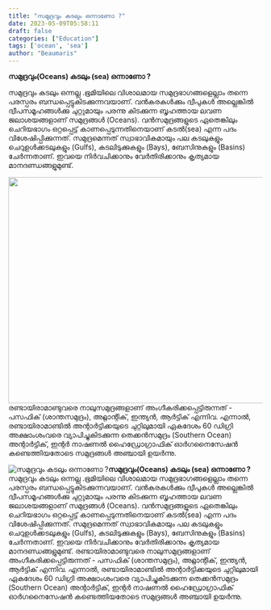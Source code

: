 ```yaml
---
title: "സമുദ്രവും കടലും ഒന്നാണോ ?"
date: 2023-05-09T05:58:11
draft: false
categories: ["Education"]
tags: ['ocean', 'sea']
author: "Beaumaris"
---
```


<strong>സമുദ്രവും(Oceans) കടലും (sea) ഒന്നാണോ ?</strong>

സമുദ്രവും കടലും ഒന്നല്ല .ഭൂമിയിലെ വിശാലമായ സമുദ്രഭാഗങ്ങളെല്ലാം തന്നെ പരസ്പരം ബന്ധപ്പെട്ടുകിടക്കുന്നവയാണ്. വൻകരകൾക്കും ദ്വീപുകൾ അല്ലെങ്കിൽ ദ്വീപസമൂഹങ്ങൾക്കു ചുറ്റുമായും പരന്നു കിടക്കുന്ന ബൃഹത്തായ ലവണ ജലാശയങ്ങളാണ് സമുദ്രങ്ങൾ (Oceans). വൻസമുദ്രങ്ങളുടെ ഏതെങ്കിലും ചെറിയഭാഗം ഒറ്റപ്പെട്ട് കാണപ്പെടുന്നതിനെയാണ് കടൽ(sea) എന്ന പദം വിശേഷിപ്പിക്കുന്നത്. സമുദ്രമെന്നത് സ്വാഭാവികമായും പല കടലുകളും ചെറുഉൾക്കടലുകളും (Gulfs), കടലിടുക്കുകളും (Bays), ബേസിനുകളും (Basins) ചേർന്നതാണ്. ഇവയെ നിർവചിക്കാനും വേർതിരിക്കാനും കൃത്യമായ മാനദണ്ഡങ്ങളുമുണ്ട്.

<a href="https://cdn.boolokam.com/articles/2023/05/wwff.jpg"><img class="wp-image-394922 aligncenter" src="https://cdn.boolokam.com/articles/2023/05/wwff.jpg" alt="" width="853" height="448" /></a>രണ്ടായിരാമാണ്ടുവരെ നാലുസമുദ്രങ്ങളാണ് അംഗീകരിക്കപ്പെട്ടിരുന്നത് - പസഫിക് (ശാന്തസമുദ്രം), അറ്റ്ലാന്റിക്, ഇന്ത്യൻ, ആർട്ടിക് എന്നിവ. എന്നാൽ, രണ്ടായിരാമാണ്ടിൽ അന്റാർട്ടിക്കയുടെ ചുറ്റിലുമായി ഏകദേശം 60 ഡിഗ്രി അക്ഷാംശംവരെ വ്യാപിച്ചുകിടക്കുന്ന തെക്കൻസമുദ്രം (Southern Ocean) അന്റാർട്ടിക്, ഇന്റർ നാഷണൽ ഹൈഡ്രോഗ്രാഫിക് ഓർഗനൈസേഷൻ കണ്ടെത്തിയതോടെ സമുദ്രങ്ങൾ അഞ്ചായി ഉയർന്നു.


![സമുദ്രവും കടലും ഒന്നാണോ ?](https://cdn.boolokam.com/articles/2023/05/wwff.jpg)**സമുദ്രവും(Oceans) കടലും (sea) ഒന്നാണോ ?** സമുദ്രവും കടലും ഒന്നല്ല .ഭൂമിയിലെ വിശാലമായ സമുദ്രഭാഗങ്ങളെല്ലാം തന്നെ പരസ്പരം ബന്ധപ്പെട്ടുകിടക്കുന്നവയാണ്. വൻകരകൾക്കും ദ്വീപുകൾ അല്ലെങ്കിൽ ദ്വീപസമൂഹങ്ങൾക്കു ചുറ്റുമായും പരന്നു കിടക്കുന്ന ബൃഹത്തായ ലവണ ജലാശയങ്ങളാണ് സമുദ്രങ്ങൾ (Oceans). വൻസമുദ്രങ്ങളുടെ ഏതെങ്കിലും ചെറിയഭാഗം ഒറ്റപ്പെട്ട് കാണപ്പെടുന്നതിനെയാണ് കടൽ(sea) എന്ന പദം വിശേഷിപ്പിക്കുന്നത്. സമുദ്രമെന്നത് സ്വാഭാവികമായും പല കടലുകളും ചെറുഉൾക്കടലുകളും (Gulfs), കടലിടുക്കുകളും (Bays), ബേസിനുകളും (Basins) ചേർന്നതാണ്. ഇവയെ നിർവചിക്കാനും വേർതിരിക്കാനും കൃത്യമായ മാനദണ്ഡങ്ങളുമുണ്ട്. [](https://cdn.boolokam.com/articles/2023/05/wwff.jpg)രണ്ടായിരാമാണ്ടുവരെ നാലുസമുദ്രങ്ങളാണ് അംഗീകരിക്കപ്പെട്ടിരുന്നത് - പസഫിക് (ശാന്തസമുദ്രം), അറ്റ്ലാന്റിക്, ഇന്ത്യൻ, ആർട്ടിക് എന്നിവ. എന്നാൽ, രണ്ടായിരാമാണ്ടിൽ അന്റാർട്ടിക്കയുടെ ചുറ്റിലുമായി ഏകദേശം 60 ഡിഗ്രി അക്ഷാംശംവരെ വ്യാപിച്ചുകിടക്കുന്ന തെക്കൻസമുദ്രം (Southern Ocean) അന്റാർട്ടിക്, ഇന്റർ നാഷണൽ ഹൈഡ്രോഗ്രാഫിക് ഓർഗനൈസേഷൻ കണ്ടെത്തിയതോടെ സമുദ്രങ്ങൾ അഞ്ചായി ഉയർന്നു.
